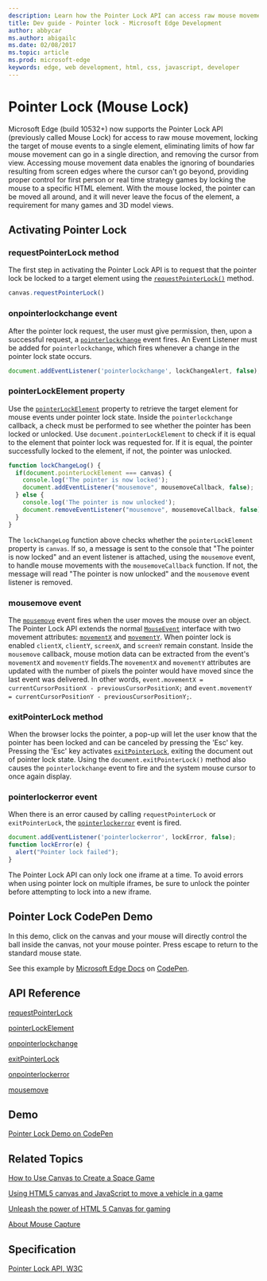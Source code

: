 ---description: Learn how the Pointer Lock API can access raw mouse movement, locking the target of mouse events to a single element.
title: Dev guide - Pointer lock - Microsoft Edge Development
author: abbycar
ms.author: abigailc
ms.date: 02/08/2017
ms.topic: article
ms.prod: microsoft-edge
keywords: edge, web development, html, css, javascript, developer
---# Pointer Lock (Mouse Lock)Microsoft Edge (build 10532+) now supports the Pointer Lock API (previously called Mouse Lock) for access to raw mouse movement, locking the target of mouse events to a single element, eliminating limits of how far mouse movement can go in a single direction, and removing the cursor from view. Accessing mouse movement data enables the ignoring of boundaries resulting from screen edges where the cursor can't go beyond, providing proper control for first person or real time strategy games by locking the mouse to a specific HTML element. With the mouse locked, the pointer can be moved all around, and it will never leave the focus of the element, a requirement for many games and 3D model views.##  Activating Pointer Lock### requestPointerLock methodThe first step in activating the Pointer Lock API is to request that the pointer lock be locked to a target element using the [`requestPointerLock()`](https://msdn.microsoft.com/library/mt560346.aspx) method.```jscanvas.requestPointerLock()```### onpointerlockchange eventAfter the pointer lock request, the user must give permission, then, upon a successful request, a [`pointerlockchange`](https://msdn.microsoft.com/library/mt560349.aspx) event fires. An Event Listener must be added for `pointerlockchange`, which fires whenever a change in the pointer lock state occurs.```jsdocument.addEventListener('pointerlockchange', lockChangeAlert, false);```### pointerLockElement propertyUse the [`pointerLockElement`](https://msdn.microsoft.com/library/mt560345.aspx) property to retrieve the target element for mouse events under pointer lock state. Inside the `pointerlockchange` callback, a check must be performed to see whether the pointer has been locked or unlocked. Use `document.pointerLockElement` to check if it is equal to the element that pointer lock was requested for. If it is equal, the pointer successfully locked to the element, if not, the pointer was unlocked.```jsfunction lockChangeLog() {  if(document.pointerLockElement === canvas) {    console.log('The pointer is now locked');    document.addEventListener("mousemove", mousemoveCallback, false);  } else {    console.log('The pointer is now unlocked');    document.removeEventListener("mousemove", mousemoveCallback, false);  }}```The `lockChangeLog` function above checks whether the `pointerLockElement` property is `canvas`. If so, a message is sent to the console that "The pointer is now locked" and an event listener is attached, using the `mousemove` event, to handle mouse movements with the `mousemoveCallback` function. If not, the message will read "The pointer is now unlocked" and the `mousemove` event listener is removed.### mousemove eventThe [`mousemove`](https://msdn.microsoft.com/library/ms536947.aspx) event fires when the user moves the mouse over an object. The Pointer Lock API extends the normal [`MouseEvent`](https://msdn.microsoft.com/library/ff974344.aspx) interface with two movement attributes: [`movementX`](https://msdn.microsoft.com/library/mt560347.aspx) and [`movementY`](https://msdn.microsoft.com/library/mt560348.aspx). When pointer lock is enabled `clientX`, `clientY`, `screenX`, and `screenY` remain constant. Inside the `mousemove` callback, mouse motion data can be extracted from the event's `movementX` and `movementY` fields.The `movementX` and `movementY` attributes are updated with the number of pixels the pointer would have moved since the last event was delivered. In other words, `event.movementX = currentCursorPositionX - previousCursorPositionX;` and `event.movementY = currentCursorPositionY - previousCursorPositionY;`.### exitPointerLock methodWhen the browser locks the pointer, a pop-up will let the user know that the pointer has been locked and can be canceled by pressing the 'Esc' key. Pressing the 'Esc' key activates [`exitPointerLock`](https://msdn.microsoft.com/library/mt560344.aspx), exiting the document out of pointer lock state. Using the `document.exitPointerLock()` method also causes the `pointerlockchange` event to fire and the system mouse cursor to once again display.### pointerlockerror eventWhen there is an error caused by calling `requestPointerLock` or `exitPointerLock`, the [`pointerlockerror`](https://msdn.microsoft.com/library/mt560350.aspx) event is fired.```jsdocument.addEventListener('pointerlockerror', lockError, false);function lockError(e) {  alert("Pointer lock failed"); }```The Pointer Lock API can only lock one iframe at a time. To avoid errors when using pointer lock on multiple iframes, be sure to unlock the pointer before attempting to lock into a new iframe.## Pointer Lock CodePen DemoIn this demo, click on the canvas and your mouse will directly control the ball inside the canvas, not your mouse pointer. Press escape to return to the standard mouse state.<div class="codepen-wrap"><p data-height="300" data-theme-id="23761" data-slug-hash="zqYBbb" data-default-tab="result" data-user="MicrosoftEdgeDocumentation" data-embed-version="2" data-editable="true" class="codepen">See this example by <a href="https://codepen.io/MicrosoftEdgeDocumentation">Microsoft Edge Docs</a> on <a href="https://codepen.io/MicrosoftEdgeDocumentation/pen/zqYBbb">CodePen</a>.</p></div><script async src="//assets.codepen.io/assets/embed/ei.js"></script>## API Reference[requestPointerLock](https://msdn.microsoft.com/library/mt560346.aspx)[pointerLockElement](https://msdn.microsoft.com/library/mt560345(v=vs.85).aspx) [onpointerlockchange](https://msdn.microsoft.com/library/mt560349(v=vs.85).aspx)[exitPointerLock](https://msdn.microsoft.com/library/mt560344.aspx)[onpointerlockerror](https://msdn.microsoft.com/library/mt560350(v=vs.85).aspx)[mousemove](https://msdn.microsoft.com/library/ms536947.aspx)## Demo[Pointer Lock Demo on CodePen](https://codepen.io/MicrosoftEdgeDocumentation/pen/zqYBbb)## Related Topics[How to Use Canvas to Create a Space Game](https://msdn.microsoft.com/library/gg589490.aspx)[Using HTML5 canvas and JavaScript to move a vehicle in a game](https://msdn.microsoft.com/library/gg589516.aspx)[Unleash the power of HTML 5 Canvas for gaming](https://blogs.msdn.microsoft.com/eternalcoding/2012/03/22/unleash-the-power-of-html-5-canvas-for-gaming/)[About Mouse Capture](https://msdn.microsoft.com/library/ms537630.aspx)## Specification[Pointer Lock API, W3C](https://w3c.github.io/pointerlock/)